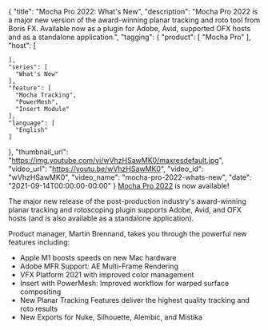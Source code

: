 {
  "title": "Mocha Pro 2022: What's New",
  "description": "Mocha Pro 2022 is a major new version of the award-winning planar tracking and roto tool from Boris FX. Available now as a plugin for Adobe, Avid, supported OFX hosts and as a standalone application.",
  "tagging": {
    "product": [
      "Mocha Pro"
    ],
    "host": [

    ],
    "series": [
      "What's New"
    ],
    "feature": [
      "Mocha Tracking",
      "PowerMesh",
      "Insert Module"
    ],
    "language": [
      "English"
    ]
  },
  "thumbnail_url": "https://img.youtube.com/vi/wVhzHSawMK0/maxresdefault.jpg",
  "video_url": "https://youtu.be/wVhzHSawMK0",
  "video_id": "wVhzHSawMK0",
  "video_name": "mocha-pro-2022-whats-new",
  "date": "2021-09-14T00:00:00-00:00"
}
[Mocha Pro 2022](https://borisfx.com/products/mocha-pro/?collection=mocha-pro&product=mocha-pro) is now available! 

The major new release of the post-production industry's award-winning planar tracking and rotoscoping plugin supports Adobe, Avid, and OFX hosts (and is also available as a standalone application).

Product manager, Martin Brennand, takes you through the powerful new features including:

* Apple M1 boosts speeds on new Mac hardware
* Adobe MFR Support: AE Multi-Frame Rendering
* VFX Platform 2021 with improved color management
* Insert with PowerMesh: Improved workflow for warped surface compositing
* New Planar Tracking Features deliver the highest quality tracking and roto results
* New Exports for Nuke, Silhouette, Alembic, and Mistika
